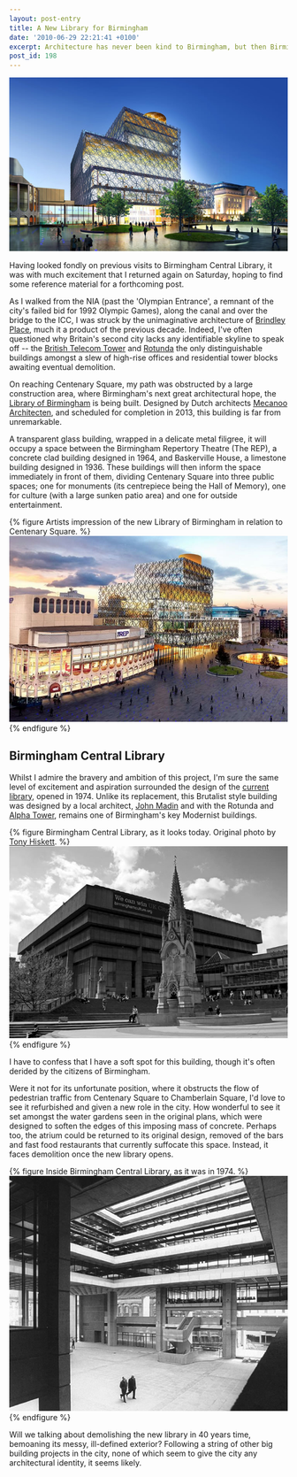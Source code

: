 ```yaml
---
layout: post-entry
title: A New Library for Birmingham
date: '2010-06-29 22:21:41 +0100'
excerpt: Architecture has never been kind to Birmingham, but then Birmingham has never been kind to its architecture.
post_id: 198
---
```

![Artists impression of the new Library of Birmingham](/assets/images/2010/06/a_new_library_for_birmingham.jpg)

Having looked fondly on previous visits to Birmingham Central Library, it was with much excitement that I returned again on Saturday, hoping to find some reference material for a forthcoming post.

As I walked from the NIA (past the 'Olympian Entrance', a remnant of the city's failed bid for 1992 Olympic Games), along the canal and over the bridge to the ICC, I was struck by the unimaginative architecture of [Brindley Place][1], much it a product of the previous decade. Indeed, I've often questioned why Britain's second city lacks any identifiable skyline to speak off -- the [British Telecom Tower][2] and [Rotunda][3] the only distinguishable buildings amongst a slew of high-rise offices and residential tower blocks awaiting eventual demolition.

On reaching Centenary Square, my path was obstructed by a large construction area, where Birmingham's next great architectural hope, the [Library of Birmingham][4] is being built. Designed by Dutch architects [Mecanoo Architecten][5], and scheduled for completion in 2013, this building is far from unremarkable.

A transparent glass building, wrapped in a delicate metal filigree, it will occupy a space between the Birmingham Repertory Theatre (The REP), a concrete clad building designed in 1964, and Baskerville House, a limestone building designed in 1936. These buildings will then inform the space immediately in front of them, dividing Centenary Square into three public spaces; one for monuments (its centrepiece being the Hall of Memory), one for culture (with a large sunken patio area) and one for outside entertainment.

{% figure Artists impression of the new Library of Birmingham in relation to Centenary Square. %}
![](/assets/images/2010/06/libraryofbirmingham.jpg)
{% endfigure %}

## Birmingham Central Library
Whilst I admire the bravery and ambition of this project, I'm sure the same level of excitement and aspiration surrounded the design of the [current library][6], opened in 1974. Unlike its replacement, this Brutalist style building was designed by a local architect, [John Madin][7] and with the Rotunda and [Alpha Tower][8], remains one of Birmingham's key Modernist buildings.

{% figure Birmingham Central Library, as it looks today. Original photo by <a href="http://www.flickr.com/photos/hisgett/4620759355/">Tony Hiskett</a>. %}
![](/assets/images/2010/06/birminghamcentrallibrary1.jpg)
{% endfigure %}

I have to confess that I have a soft spot for this building, though it's often derided by the citizens of Birmingham.

Were it not for its unfortunate position, where it obstructs the flow of pedestrian traffic from Centenary Square to Chamberlain Square, I'd love to see it refurbished and given a new role in the city. How wonderful to see it set amongst the water gardens seen in the original plans, which were designed to soften the edges of this imposing mass of concrete. Perhaps too, the atrium could be returned to its original design, removed of the bars and fast food restaurants that currently suffocate this space. Instead, it faces demolition once the new library opens.

{% figure Inside Birmingham Central Library, as it was in 1974. %}
![](/assets/images/2010/06/birminghamcentrallibrary2.jpg)
{% endfigure %}

Will we talking about demolishing the new library in 40 years time, bemoaning its messy, ill-defined exterior? Following a string of other big building projects in the city, none of which seem to give the city any architectural identity, it seems likely.

[1]: http://en.wikipedia.org/wiki/Brindley_Place
[2]: http://en.wikipedia.org/wiki/British_Telecom_Tower_(Birmingham)
[3]: http://en.wikipedia.org/wiki/Rotunda_(Birmingham)
[4]: http://libraryofbirmingham.com/
[5]: http://www.mecanoo.nl/
[6]: http://en.wikipedia.org/wiki/Birmingham_Central_Library
[7]: http://en.wikipedia.org/wiki/John_Madin
[8]: http://en.wikipedia.org/wiki/Alpha_Tower